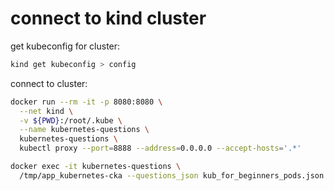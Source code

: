 # connect to kind cluster

get kubeconfig for cluster:
```bash
kind get kubeconfig > config
```

connect to cluster:
```bash
docker run --rm -it -p 8080:8080 \
  --net kind \
  -v ${PWD}:/root/.kube \
  --name kubernetes-questions \
  kubernetes-questions \
  kubectl proxy --port=8888 --address=0.0.0.0 --accept-hosts='.*'
```

```bash
docker exec -it kubernetes-questions \
  /tmp/app_kubernetes-cka --questions_json kub_for_beginners_pods.json
```
